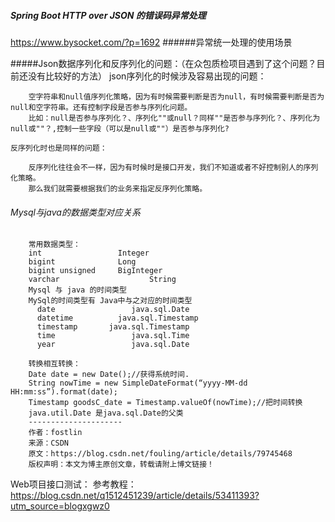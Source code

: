 

##### Spring Boot HTTP over JSON 的错误码异常处理
https://www.bysocket.com/?p=1692
######异常统一处理的使用场景
    
#####Json数据序列化和反序列化的问题：（在众包质检项目遇到了这个问题？目前还没有比较好的方法）
    json序列化的时候涉及容易出现的问题：
    
    	空字符串和null值序列化策略，因为有时候需要判断是否为null，有时候需要判断是否为null和空字符串。还有控制字段是否参与序列化问题。
    	比如：null是否参与序列化？、序列化""或null？同样""是否参与序列化？、序列化为null或""？,控制一些字段（可以是null或""）是否参与序列化?
    	
    反序列化时也是同样的问题：
    
    	反序列化往往会不一样，因为有时候时是接口开发，我们不知道或者不好控制别人的序列化策略。
    	那么我们就需要根据我们的业务来指定反序列化策略。
###### Mysql与java的数据类型对应关系
        常用数据类型：
        int                 Integer
        bigint              Long
    	bigint unsigned     BigInteger
    	varchar                    String
    	Mysql 与 java 的时间类型 
        MySql的时间类型有 Java中与之对应的时间类型 
          date                 java.sql.Date 
          datetime          java.sql.Timestamp 
          timestamp       java.sql.Timestamp 
          time                 java.sql.Time 
          year                 java.sql.Date 
  
        转换相互转换：
        Date date = new Date();//获得系统时间. 
        String nowTime = new SimpleDateFormat(“yyyy-MM-dd HH:mm:ss”).format(date);
        Timestamp goodsC_date = Timestamp.valueOf(nowTime);//把时间转换 
        java.util.Date 是java.sql.Date的父类
        --------------------- 
        作者：fostlin 
        来源：CSDN 
        原文：https://blog.csdn.net/fouling/article/details/79745468 
        版权声明：本文为博主原创文章，转载请附上博文链接！
        
Web项目接口测试：
参考教程：https://blog.csdn.net/q1512451239/article/details/53411393?utm_source=blogxgwz0

